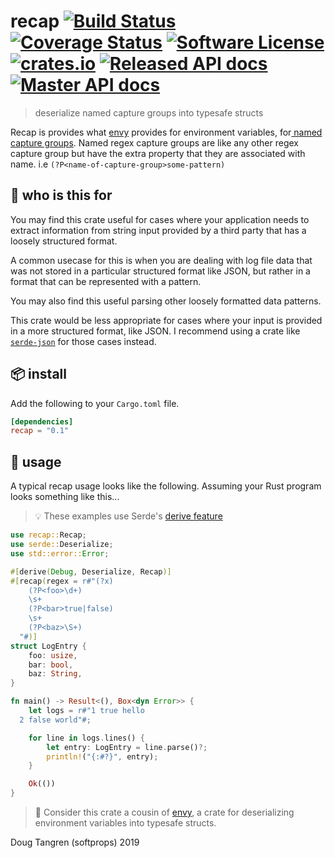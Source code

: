 # recap [![Build Status](https://travis-ci.org/softprops/recap.svg?branch=master)](https://travis-ci.org/softprops/recap) [![Coverage Status](https://coveralls.io/repos/github/softprops/recap/badge.svg)](https://coveralls.io/github/softprops/recap) [![Software License](https://img.shields.io/badge/license-MIT-brightgreen.svg)](LICENSE) [![crates.io](https://img.shields.io/crates/v/recap.svg)](https://crates.io/crates/recap) [![Released API docs](https://docs.rs/recap/badge.svg)](http://docs.rs/recap) [![Master API docs](https://img.shields.io/badge/docs-master-green.svg)](https://softprops.github.io/recap)

> deserialize named capture groups into typesafe structs

Recap is provides what [envy](https://crates.io/crates/envy) provides for environment variables, for[ named capture groups](https://www.regular-expressions.info/named.html). Named regex capture groups are like any other regex capture group but have the extra property that they are associated with name. i.e `(?P<name-of-capture-group>some-pattern)`

## 🤔 who is this for

You may find this crate useful for cases where your application needs to extract information from string input provided by a third party that has a loosely structured format.

A common usecase for this is when you are dealing with log file data that was not stored in a particular structured format like JSON, but rather in a format that can be represented with a pattern.

You may also find this useful parsing other loosely formatted data patterns.

This crate would be less appropriate for cases where your input is provided in a more structured format, like JSON.
I recommend using a crate like [`serde-json`](https://crates.io/crates/serde_json) for those cases instead.

## 📦  install

Add the following to your `Cargo.toml` file.

```toml
[dependencies]
recap = "0.1"
```

## 🤸 usage

A typical recap usage looks like the following. Assuming your Rust program looks something like this...

> 💡 These examples use Serde's [derive feature](https://serde.rs/derive.html)

```rust
use recap::Recap;
use serde::Deserialize;
use std::error::Error;

#[derive(Debug, Deserialize, Recap)]
#[recap(regex = r#"(?x)
    (?P<foo>\d+)
    \s+
    (?P<bar>true|false)
    \s+
    (?P<baz>\S+)
  "#)]
struct LogEntry {
    foo: usize,
    bar: bool,
    baz: String,
}

fn main() -> Result<(), Box<dyn Error>> {
    let logs = r#"1 true hello
  2 false world"#;

    for line in logs.lines() {
        let entry: LogEntry = line.parse()?;
        println!("{:#?}", entry);
    }

    Ok(())
}

```

> 👭 Consider this crate a cousin of [envy](https://github.com/softprops/envy), a crate for deserializing environment variables into typesafe structs.

Doug Tangren (softprops) 2019